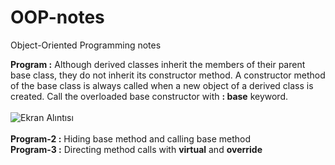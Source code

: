 # OOP-notes
Object-Oriented Programming notes

**Program :** Although derived classes inherit	the	members	of	their	parent	base	class,	they	do	not	inherit	its
constructor	method. A constructor	method	of	the	base	class	is	always	called	when	a
new	object	of	a	derived	class	is	created. Call the overloaded base constructor with **: base** keyword.<br><br>
![Ekran Alıntısı](https://github.com/erolcum/OOP-notes/assets/110387801/47aba4c5-24eb-43ca-846d-3ab6b448987e)<br><br>
**Program-2 :** Hiding base method and calling base method<br>
**Program-3 :** Directing	method	calls with **virtual** and **override**<br>
